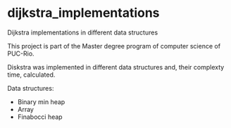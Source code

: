 # dijkstra_implementations
Dijkstra implementations in different data structures

This project is part of the Master degree program of computer science of PUC-Rio.

Diskstra was implemented in different data structures and, their complexty time, calculated.

Data structures:
- Binary min heap
- Array
- Finabocci heap



